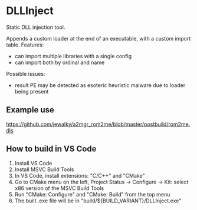 # DLLInject
Static DLL injection tool.

Appends a custom loader at the end of an executable, with a custom import table.
Features:
- can import multiple libraries with a single config
- can import both by ordinal and name

Possible issues:
- result PE may be detected as esoteric heuristic malware due to loader being present

## Example use
https://github.com/jewalky/a2mgr_rom2me/blob/master/postbuild/rom2me.dis

## How to build in VS Code

1. Install VS Code
2. Install MSVC Build Tools
3. In VS Code, install extensions: "C/C++" and "CMake"
4. Go to CMake menu on the left, Project Status -> Configure -> Kit: select x86 version of the MSVC Build Tools
5. Run "CMake: Configure" and "CMake: Build" from the top menu
6. The built .exe file will be in "build/${BUILD_VARIANT}/DLLInject.exe"
